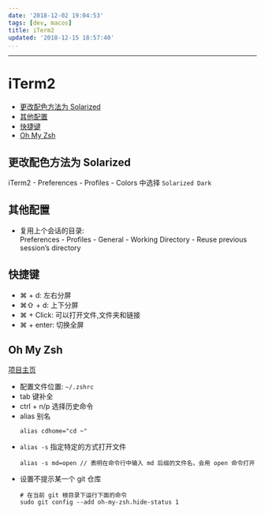 ```yaml
---
date: '2018-12-02 19:04:53'
tags: [dev, macos]
title: iTerm2
updated: '2018-12-15 18:57:40'
...
```

---
# iTerm2

<!-- MarkdownTOC -->

- [更改配色方法为 Solarized](#%E6%9B%B4%E6%94%B9%E9%85%8D%E8%89%B2%E6%96%B9%E6%B3%95%E4%B8%BA-solarized)
- [其他配置](#%E5%85%B6%E4%BB%96%E9%85%8D%E7%BD%AE)
- [快捷键](#%E5%BF%AB%E6%8D%B7%E9%94%AE)
- [Oh My Zsh](#oh-my-zsh)

<!-- /MarkdownTOC -->

<a id="%E6%9B%B4%E6%94%B9%E9%85%8D%E8%89%B2%E6%96%B9%E6%B3%95%E4%B8%BA-solarized"></a>
## 更改配色方法为 Solarized
iTerm2 - Preferences - Profiles - Colors 中选择 `Solarized Dark`

<a id="%E5%85%B6%E4%BB%96%E9%85%8D%E7%BD%AE"></a>
## 其他配置
-   复用上个会话的目录:  
    Preferences - Profiles - General - Working Directory - Reuse previous session’s directory

<a id="%E5%BF%AB%E6%8D%B7%E9%94%AE"></a>
## 快捷键
- ⌘ + d: 左右分屏
- ⌘⇧ + d: 上下分屏
- ⌘ + Click: 可以打开文件,文件夹和链接
- ⌘ + enter: 切换全屏

<a id="oh-my-zsh"></a>
## Oh My Zsh

[项目主页](https://github.com/robbyrussell/oh-my-zsh)

-   配置文件位置: `~/.zshrc`
-   tab 键补全
-   ctrl + n/p 选择历史命令
-   alias 别名
    ```
    alias cdhome="cd ~"
    ```
-   `alias -s` 指定特定的方式打开文件
    ```
    alias -s md=open // 表明在命令行中输入 md 后缀的文件名，会用 open 命令打开
    ```
-   设置不提示某一个 git 仓库
    ```
    # 在当前 git 根目录下运行下面的命令
    sudo git config --add oh-my-zsh.hide-status 1
    ```
